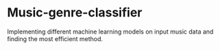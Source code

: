 # Music-genre-classifier
Implementing different machine learning models on input music data and finding the most efficient method.
